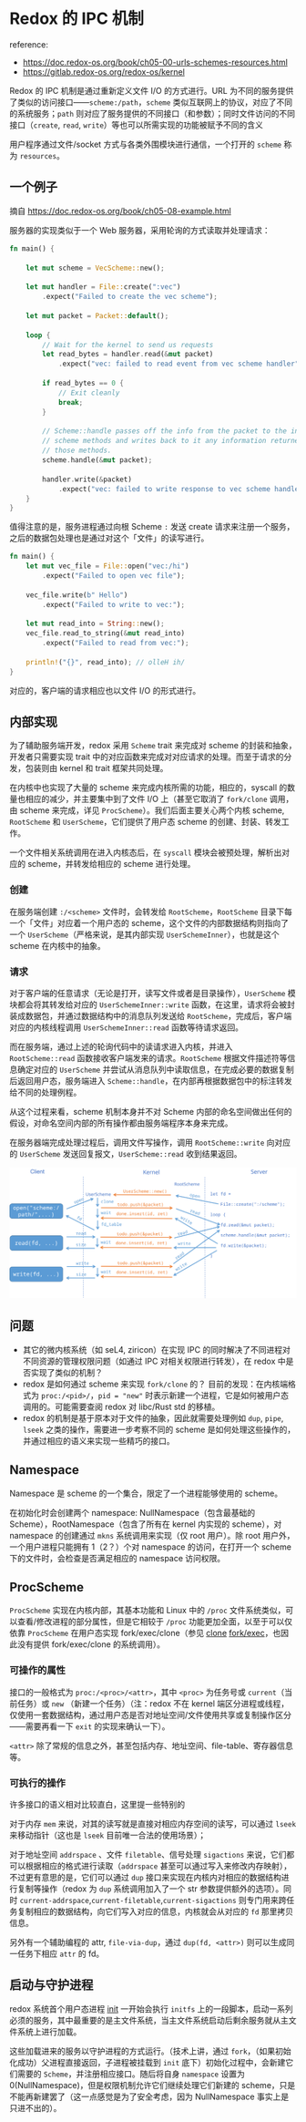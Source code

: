 # Redox 的 IPC 机制

reference: 
+ https://doc.redox-os.org/book/ch05-00-urls-schemes-resources.html
+ https://gitlab.redox-os.org/redox-os/kernel

Redox 的 IPC 机制是通过重新定义文件 I/O 的方式进行。URL 为不同的服务提供了类似的访问接口——`scheme:/path`，`scheme` 类似互联网上的协议，对应了不同的系统服务；`path` 则对应了服务提供的不同接口（和参数）；同时文件访问的不同接口（`create`, `read`, `write`）等也可以所需实现的功能被赋予不同的含义

用户程序通过文件/socket 方式与各类外围模块进行通信，一个打开的 `scheme` 称为 `resources`。

## 一个例子

摘自 https://doc.redox-os.org/book/ch05-08-example.html

服务器的实现类似于一个 Web 服务器，采用轮询的方式读取并处理请求：

``` rust
fn main() {

    let mut scheme = VecScheme::new();

    let mut handler = File::create(":vec")
        .expect("Failed to create the vec scheme");

    let mut packet = Packet::default();

    loop {
        // Wait for the kernel to send us requests
        let read_bytes = handler.read(&mut packet)
            .expect("vec: failed to read event from vec scheme handler");

        if read_bytes == 0 {
            // Exit cleanly
            break;
        }

        // Scheme::handle passes off the info from the packet to the individual
        // scheme methods and writes back to it any information returned by
        // those methods.
        scheme.handle(&mut packet);

        handler.write(&packet)
            .expect("vec: failed to write response to vec scheme handler");
    }
}
```

值得注意的是，服务进程通过向根 Scheme `:` 发送 create 请求来注册一个服务，之后的数据包处理也是通过对这个「文件」的读写进行。

``` rust
fn main() {
    let mut vec_file = File::open("vec:/hi")
        .expect("Failed to open vec file");

    vec_file.write(b" Hello")
        .expect("Failed to write to vec:");

    let mut read_into = String::new();
    vec_file.read_to_string(&mut read_into)
        .expect("Failed to read from vec:");

    println!("{}", read_into); // olleH ih/
}
```

对应的，客户端的请求相应也以文件 I/O 的形式进行。

## 内部实现

为了辅助服务端开发，redox 采用 `Scheme` trait 来完成对 scheme 的封装和抽象，开发者只需要实现 trait 中的对应函数来完成对对应请求的处理。而至于请求的分发，包装则由 kernel 和 trait 框架共同处理。

在内核中也实现了大量的 scheme 来完成内核所需的功能，相应的，syscall 的数量也相应的减少，并主要集中到了文件 I/O 上（甚至它取消了 `fork/clone` 调用，由 scheme 来完成，详见 `ProcScheme`）。我们后面主要关心两个内核 scheme, `RootScheme` 和 `UserScheme`，它们提供了用户态 scheme 的创建、封装、转发工作。

一个文件相关系统调用在进入内核态后，在 `syscall` 模块会被预处理，解析出对应的 scheme，并转发给相应的 scheme 进行处理。

### 创建

在服务端创建 `:/<scheme>` 文件时，会转发给 `RootScheme`，`RootScheme` 目录下每一个「文件」对应着一个用户态的 scheme，这个文件的内部数据结构则指向了一个 `UserScheme`（严格来说，是其内部实现 `UserSchemeInner`），也就是这个 scheme 在内核中的抽象。

### 请求

对于客户端的任意请求（无论是打开，读写文件或者是目录操作），`UserScheme` 模块都会将其转发给对应的 `UserSchemeInner::write` 函数，在这里，请求将会被封装成数据包，并通过数据结构中的消息队列发送给 `RootScheme`，完成后，客户端对应的内核线程调用 `UserSchemeInner::read` 函数等待请求返回。

而在服务端，通过上述的轮询代码中的读请求进入内核，并进入 `RootScheme::read` 函数接收客户端发来的请求。`RootScheme` 根据文件描述符等信息确定对应的 `UserScheme` 并尝试从消息队列中读取信息，在完成必要的数据复制后返回用户态，服务端进入 `Scheme::handle`，在内部再根据数据包中的标注转发给不同的处理例程。

从这个过程来看，scheme 机制本身并不对 Scheme 内部的命名空间做出任何的假设，对命名空间内部的所有操作都由服务端程序本身来完成。

在服务器端完成处理过程后，调用文件写操作，调用 `RootScheme::write` 向对应的 `UserScheme` 发送回复报文，`UserScheme::read` 收到结果返回。

![一张不粗糙的草图](pics/redox_new.png)

## 问题

+ 其它的微内核系统（如 seL4, ziricon）在实现 IPC 的同时解决了不同进程对不同资源的管理权限问题（如通过 IPC 对相关权限进行转发），在 redox 中是否实现了类似的机制？
+ redox 是如何通过 scheme 来实现 `fork/clone` 的？
  目前的发现：在内核端格式为 `proc:/<pid>/`，`pid = "new"` 时表示新建一个进程，它是如何被用户态调用的。可能需要查阅 redox 对 libc/Rust std 的移植。
+ redox 的机制是基于原本对于文件的抽象，因此就需要处理例如 `dup`, `pipe`, `lseek` 之类的操作，需要进一步考察不同的 scheme 是如何处理这些操作的，并通过相应的语义来实现一些精巧的接口。

## Namespace

Namespace 是 scheme 的一个集合，限定了一个进程能够使用的 scheme。

在初始化时会创建两个 namespace: NullNamespace（包含最基础的 Scheme），RootNamespace（包含了所有在 kernel 内实现的 scheme），对 namespace 的创建通过 `mkns` 系统调用来实现（仅 root 用户）。除 root 用户外，一个用户进程只能拥有 1（2？）个对 namespace 的访问，在打开一个 scheme 下的文件时，会检查是否满足相应的 namespace 访问权限。

## ProcScheme

`ProcScheme` 实现在内核内部，其基本功能和 Linux 中的 `/proc` 文件系统类似，可以查看/修改进程的部分属性，但是它相较于 `/proc` 功能更加全面，以至于可以仅依靠 `ProcScheme` 在用户态实现 fork/exec/clone（参见 [clone](https://gitlab.redox-os.org/redox-os/relibc/-/blob/d5c88c7ca66e77c8a8bbf98be27b61c850a6f971/src/platform/redox/clone.rs) [fork/exec](https://gitlab.redox-os.org/redox-os/relibc/-/blob/d5c88c7ca66e77c8a8bbf98be27b61c850a6f971/src/platform/redox/redox-exec/src/lib.rs)，也因此没有提供 fork/exec/clone 的系统调用）。

### 可操作的属性

接口的一般格式为 `proc:/<proc>/<attr>`，其中 `<proc>` 为任务号或 `current`（当前任务）或 `new` （新建一个任务）（注：redox 不在 kernel 端区分进程或线程，仅使用一套数据结构，通过用户态是否对地址空间/文件使用共享或复制操作区分——需要再看一下 `exit` 的实现来确认一下）。

`<attr>` 除了常规的信息之外，甚至包括内存、地址空间、file-table、寄存器信息等。

### 可执行的操作

许多接口的语义相对比较直白，这里提一些特别的

对于内存 `mem` 来说，对其的读写就是直接对相应内存空间的读写，可以通过 `lseek` 来移动指针（这也是 `lseek` 目前唯一合法的使用场景）；

对于地址空间 `addrspace` 、文件 `filetable`、信号处理 `sigactions` 来说，它们都可以根据相应的格式进行读取（`addrspace` 甚至可以通过写入来修改内存映射），不过更有意思的是，它们可以通过 `dup` 接口来实现在内核内对相应的数据结构进行复制等操作（redox 为 `dup` 系统调用加入了一个 str 参数提供额外的选项）。同时 `current-addrspace`,`current-filetable`,`current-sigactions` 则专门用来跨任务复制相应的数据结构，向它们写入对应的信息，内核就会从对应的 `fd` 那里拷贝信息。

另外有一个辅助编程的 attr, `file-via-dup`，通过 `dup(fd, <attr>)` 则可以生成同一任务下相应 `attr` 的 fd。

## 启动与守护进程

redox 系统首个用户态进程 [init](https://gitlab.redox-os.org/redox-os/init) 一开始会执行 `initfs` 上的一段脚本，启动一系列必须的服务，其中最重要的是主文件系统，当主文件系统启动后剩余服务就从主文件系统上进行加载。

这些加载进来的服务以守护进程的方式运行。（技术上讲，通过 `fork`，（如果初始化成功）父进程直接返回，子进程被挂载到 `init` 底下）初始化过程中，会新建它们需要的 `Scheme`，并注册相应接口。随后将自身 `namespace` 设置为 0(NullNamespace)，但是权限机制允许它们继续处理它们新建的 scheme，只是不能再新建罢了（这一点感觉是为了安全考虑，因为 NullNamespace 事实上是只进不出的）。
